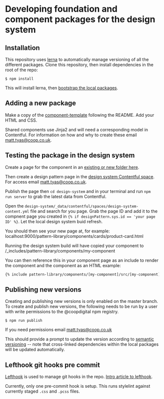 # Developing foundation and component packages for the design system

## Installation
This repository uses [lerna](https://github.com/lerna/lerna) to automatically manage versioning of all the different packages. Clone this repository, then install dependencies in the root of the repo:

 ```shell script
$ npm install
```

This will install lerna, then [bootstrap the local packages](https://github.com/lerna/lerna/tree/master/commands/bootstrap#readme).

## Adding a new package
Make a copy of the [component-template](https://github.com/coopdigital/coop-frontend/tree/master/packages/component-template) following the README. Add your HTML and CSS.

Shared components use Jinja2 and will need a corresponding model in Contentful. For information on how and why to create these email matt.tyas@coop.co.uk.


## Testing the package in the design system
Create a page for the component in an [existing or new folder here](https://github.com/coopdigital/coop-frontend/tree/master/design-system/src/pattern-library/components). 

Then create a design pattern page in the [design system Contentful space](https://app.contentful.com/spaces/95z9ms2kvox3/entries?id=PqNCla0FvyJeggwp&order.fieldId=updatedAt&order.direction=descending&displayedFieldIds=contentType&displayedFieldIds=updatedAt&displayedFieldIds=author&filters.0.key=__status&filters.0.val=published). For access email matt.tyas@coop.co.uk.

Publish the page then `cd design-system` and in your terminal and run `npm run server` to grab the latest data from Contentful. 

Open the `design-system/_data/contentful/spaces/design-system-content.yml` file and search for you page. Grab the page ID and add it to the compnent page you created in `{% if designPattern.sys.id == 'your page ID' %}`. Let the local design system buid refresh.

You should then see your new page at, for example: localhost:9000/pattern-library/components/cards/product-card.html

Running the design system build will have copied your component to /_includes/pattern-library/components/my-component

You can then reference this in your component page as an include to render the component and the component as an HTML example:
```HTML
{% include pattern-library/components/[my-component]/src/[my-component].html %}
```

## Publishing new versions
Creating and publishing new versions is only enabled on the master branch. To create and publish new versions, the following needs to be run by a user with write permissions to the @coopdigital npm registry.

```shell script
$ npm run publish
```

If you need permissions email matt.tyas@coop.co.uk

This should provide a prompt to update the version according to [semantic versioning](https://semver.org/) -- note that cross-linked dependencies within the local packages will be updated automatically.


## Lefthook git hooks pre commit
[Lefthook](https://github.com/Arkweid/lefthook) is used to manage git hooks in the repo.  [Intro article to lefthook](https://evilmartians.com/chronicles/lefthook-knock-your-teams-code-back-into-shape?utm_source=lefthook).

Currently, only one pre-commit hook is setup. This runs stylelint against currently staged `.css` and `.pcss` files.